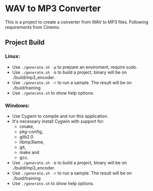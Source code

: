 # WAV to MP3 Converter

This is a project to create a converter from WAV to MP3 files. Following requirements from Cinemo.

## Project Build

### Linux:
  * Use ```./generate.sh -p``` to prepare an enviroment, require sudo.
  * Use ```./generate.sh -b``` to build a project, binary will be on ./build/mp3_encoder.
  * Use ```./generate.sh -r``` to run a sample. The result will be on ./buid/training
  * Use ```./generate.sh``` to show help options.

### Windows:
  * Use Cygwin to compile and run this application.
  * It's necessary install Cygwin with support for:
    * cmake,
    * pkg-config,
    * glib2.0
    * libmp3lame,
    * git,
    * make and
    * gcc.
  * Use ```./generate.sh -b``` to build a project, binary will be on ./build/mp3_encoder.
  * Use ```./generate.sh -r``` to run a sample. The result will be on ./buid/training
  * Use ```./generate.sh``` to show help options.
